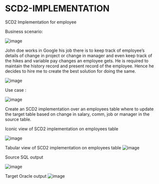 # SCD2-IMPLEMENTATION
SCD2 Implementation for employee 

Business scenario:

![image](https://user-images.githubusercontent.com/100192167/155977746-b105452d-66d1-45f1-926c-4a430b849a84.png)


John doe works in Google his job there is to keep track of employee’s details of change in project or change in manager and even keep track of the hikes and variable pay changes an employee gets.
He is required to maintain the history record and present record of the employee. 
Hence he decides to hire me to create the best solution for doing the same.

![image](https://user-images.githubusercontent.com/100192167/155978130-6123e316-5b4f-4e08-900f-4f2993f8f9d4.png)


Use case :

![image](https://user-images.githubusercontent.com/100192167/155977787-97df4c8e-071c-43e8-83e7-b2e474197bbe.png)


Create an SCD2 implementation over an employees table where to update the target table based on change in salary, comm, job or manager in the source table.

Iconic view of SCD2 implementation on employees table

 ![image](https://user-images.githubusercontent.com/100192167/155919975-d228edce-5cc2-4144-992b-e05fa957b6c1.png)






Tabular view of SCD2 implementation on employees table
![image](https://user-images.githubusercontent.com/100192167/155920010-108e6788-8ee3-4cc4-9a00-a303638ec3dc.png)

 

Source SQL output

 ![image](https://user-images.githubusercontent.com/100192167/155920024-b3b18555-6a4e-4a5b-9c5c-c79107e61726.png)


Target Oracle output
![image](https://user-images.githubusercontent.com/100192167/155920035-dbaf9880-f0c2-4f05-9189-3b437e53d309.png)

 
